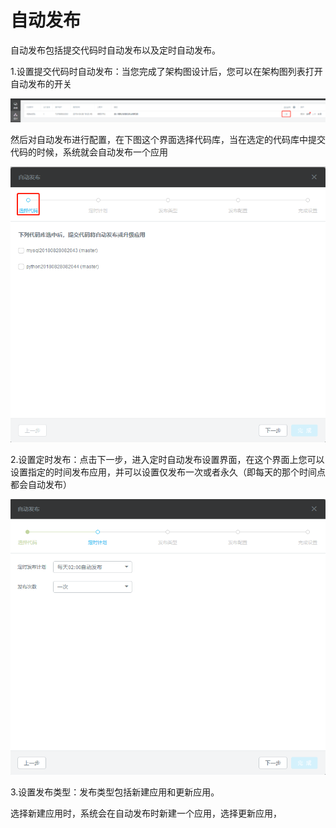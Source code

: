 # 自动发布

自动发布包括提交代码时自动发布以及定时自动发布。

1.设置提交代码时自动发布：当您完成了架构图设计后，您可以在架构图列表打开自动发布的开关

![](/assets/import13.png)

然后对自动发布进行配置，在下图这个界面选择代码库，当在选定的代码库中提交代码的时候，系统就会自动发布一个应用

![](/assets/import14.png)

2.设置定时发布：点击下一步，进入定时自动发布设置界面，在这个界面上您可以设置指定的时间发布应用，并可以设置仅发布一次或者永久（即每天的那个时间点都会自动发布）

![](/assets/import15.png)

3.设置发布类型：发布类型包括新建应用和更新应用。

选择新建应用时，系统会在自动发布时新建一个应用，选择更新应用，

